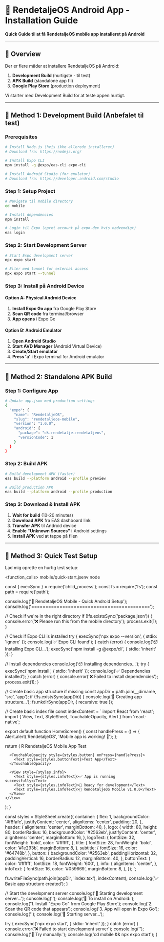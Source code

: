 # 📱 RendetaljeOS Android App - Installation Guide

**Quick Guide til at få RendetaljeOS mobile app installeret på Android**

---

## 🎯 Overview

Der er flere måder at installere RendetaljeOS på Android:

1. **Development Build** (hurtigste - til test)
2. **APK Build** (standalone app fil)
3. **Google Play Store** (production deployment)

Vi starter med Development Build for at teste appen hurtigt.

---

## 🚀 Method 1: Development Build (Anbefalet til test)

### Prerequisites

```bash
# Install Node.js (hvis ikke allerede installeret)
# Download fra: https://nodejs.org/

# Install Expo CLI
npm install -g @expo/eas-cli expo-cli

# Install Android Studio (for emulator)
# Download fra: https://developer.android.com/studio
```

### Step 1: Setup Project

```bash
# Navigate til mobile directory
cd mobile

# Install dependencies
npm install

# Login til Expo (opret account på expo.dev hvis nødvendigt)
eas login
```

### Step 2: Start Development Server

```bash
# Start Expo development server
npx expo start

# Eller med tunnel for external access
npx expo start --tunnel
```

### Step 3: Install på Android Device

#### Option A: Physical Android Device

1. **Install Expo Go app** fra Google Play Store
2. **Scan QR code** fra terminal/browser
3. **App opens** i Expo Go

#### Option B: Android Emulator

1. **Open Android Studio**
2. **Start AVD Manager** (Android Virtual Device)
3. **Create/Start emulator**
4. **Press 'a'** i Expo terminal for Android emulator

---

## 🔧 Method 2: Standalone APK Build

### Step 1: Configure App

```bash
# Update app.json med production settings
{
  "expo": {
    "name": "RendetaljeOS",
    "slug": "rendetaljeos-mobile",
    "version": "1.0.0",
    "android": {
      "package": "dk.rendetalje.rendetaljeos",
      "versionCode": 1
    }
  }
}
```

### Step 2: Build APK

```bash
# Build development APK (faster)
eas build --platform android --profile preview

# Build production APK
eas build --platform android --profile production
```

### Step 3: Download & Install APK

1. **Wait for build** (10-20 minutes)
2. **Download APK** fra EAS dashboard link
3. **Transfer APK** til Android device
4. **Enable "Unknown Sources"** i Android settings
5. **Install APK** ved at tappe på filen

---

## 📱 Method 3: Quick Test Setup

Lad mig oprette en hurtig test setup:

<function_calls>
<invoke name="fsWrite">
<parameter name="path">mobile/quick-start.jsenv node

const { execSync } = require('child_process');
const fs = require('fs');
const path = require('path');

console.log('🚀 RendetaljeOS Mobile - Quick Android Setup');
console.log('==========================================');

// Check if we're in the right directory
if (!fs.existsSync('package.json')) {
console.error('❌ Please run this from the mobile directory');
process.exit(1);
}

// Check if Expo CLI is installed
try {
execSync('npx expo --version', { stdio: 'ignore' });
console.log('✅ Expo CLI found');
} catch (error) {
console.log('📦 Installing Expo CLI...');
execSync('npm install -g @expo/cli', { stdio: 'inherit' });
}

// Install dependencies
console.log('📦 Installing dependencies...');
try {
execSync('npm install', { stdio: 'inherit' });
console.log('✅ Dependencies installed');
} catch (error) {
console.error('❌ Failed to install dependencies');
process.exit(1);
}

// Create basic app structure if missing
const appDir = path.join(\_\_dirname, 'src', 'app');
if (!fs.existsSync(appDir)) {
console.log('📁 Creating app structure...');
fs.mkdirSync(appDir, { recursive: true });

// Create basic index file
const indexContent = `
import React from 'react';
import { View, Text, StyleSheet, TouchableOpacity, Alert } from 'react-native';

export default function HomeScreen() {
const handlePress = () => {
Alert.alert('RendetaljeOS', 'Mobile app is working! 🎉');
};

return (
<View style={styles.container}>
<View style={styles.header}>
<View style={styles.logo}>
<Text style={styles.logoText}>R</Text>
</View>
<Text style={styles.title}>RendetaljeOS</Text>
<Text style={styles.subtitle}>Mobile App Test</Text>
</View>

      <TouchableOpacity style={styles.button} onPress={handlePress}>
        <Text style={styles.buttonText}>Test App</Text>
      </TouchableOpacity>

      <View style={styles.info}>
        <Text style={styles.infoText}>✅ App is running successfully</Text>
        <Text style={styles.infoText}>📱 Ready for development</Text>
        <Text style={styles.infoText}>🚀 RendetaljeOS Mobile v1.0.0</Text>
      </View>
    </View>

);
}

const styles = StyleSheet.create({
container: {
flex: 1,
backgroundColor: '#f8fafc',
justifyContent: 'center',
alignItems: 'center',
padding: 20,
},
header: {
alignItems: 'center',
marginBottom: 40,
},
logo: {
width: 80,
height: 80,
borderRadius: 16,
backgroundColor: '#2563eb',
justifyContent: 'center',
alignItems: 'center',
marginBottom: 16,
},
logoText: {
fontSize: 32,
fontWeight: 'bold',
color: '#ffffff',
},
title: {
fontSize: 28,
fontWeight: 'bold',
color: '#1e293b',
marginBottom: 8,
},
subtitle: {
fontSize: 16,
color: '#64748b',
},
button: {
backgroundColor: '#2563eb',
paddingHorizontal: 32,
paddingVertical: 16,
borderRadius: 12,
marginBottom: 40,
},
buttonText: {
color: '#ffffff',
fontSize: 18,
fontWeight: '600',
},
info: {
alignItems: 'center',
},
infoText: {
fontSize: 16,
color: '#059669',
marginBottom: 8,
},
});
`;

fs.writeFileSync(path.join(appDir, 'index.tsx'), indexContent);
console.log('✅ Basic app structure created');
}

// Start the development server
console.log('🚀 Starting development server...');
console.log('');
console.log('📱 To install on Android:');
console.log('1. Install "Expo Go" from Google Play Store');
console.log('2. Scan the QR code that appears');
console.log('3. App will open in Expo Go');
console.log('');
console.log('🔄 Starting server...');

try {
execSync('npx expo start', { stdio: 'inherit' });
} catch (error) {
console.error('❌ Failed to start development server');
console.log('');
console.log('🔧 Try manually:');
console.log('cd mobile && npx expo start');
}
